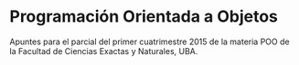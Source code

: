 # Programación Orientada a Objetos

Apuntes para el parcial del primer cuatrimestre 2015 de la materia POO de la Facultad de Ciencias Exactas y Naturales, UBA. 
